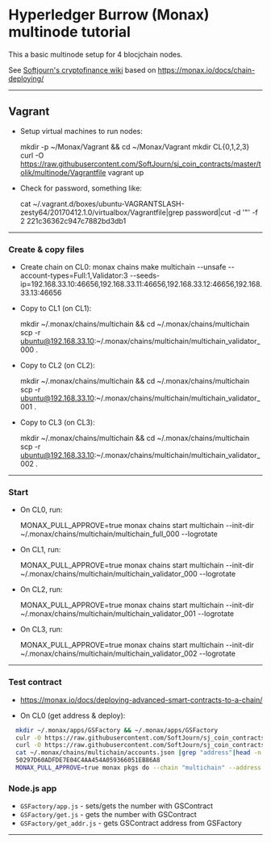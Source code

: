 
# Hyperledger Burrow (Monax) multinode tutorial

This a basic multinode setup for 4 blocjchain nodes.

See [Softjourn's cryptofinance wiki](https://wiki.softjourn.if.ua/technologyguilds:cryptofinance:hyperledger:burrow:multinode)
based on https://monax.io/docs/chain-deploying/

---

## Vagrant

- Setup virtual machines to run nodes:

  mkdir -p ~/Monax/Vagrant && cd ~/Monax/Vagrant
  mkdir CL{0,1,2,3}
  curl -O https://raw.githubusercontent.com/SoftJourn/sj_coin_contracts/master/tolik/multinode/Vagrantfile
  vagrant up

- Check for password, something like:

  cat ~/.vagrant.d/boxes/ubuntu-VAGRANTSLASH-zesty64/20170412.1.0/virtualbox/Vagrantfile|grep password|cut -d '"' -f 2
  221c36362c947c7882bd3db1

---

### Create & copy files

- Create chain on CL0:
  monax chains make multichain --unsafe --account-types=Full:1,Validator:3 --seeds-ip=192.168.33.10:46656,192.168.33.11:46656,192.168.33.12:46656,192.168.33.13:46656

- Copy to CL1 (on CL1):

  mkdir ~/.monax/chains/multichain && cd ~/.monax/chains/multichain
  scp -r ubuntu@192.168.33.10:~/.monax/chains/multichain/multichain_validator_000 .

- Copy to CL2 (on CL2):

  mkdir ~/.monax/chains/multichain && cd ~/.monax/chains/multichain
  scp -r ubuntu@192.168.33.10:~/.monax/chains/multichain/multichain_validator_001 .

- Copy to CL3 (on CL3):

  mkdir ~/.monax/chains/multichain && cd ~/.monax/chains/multichain
  scp -r ubuntu@192.168.33.10:~/.monax/chains/multichain/multichain_validator_002 .

---

### Start

- On CL0, run:

  MONAX_PULL_APPROVE=true monax chains start multichain --init-dir ~/.monax/chains/multichain/multichain_full_000 --logrotate

- On CL1, run:

  MONAX_PULL_APPROVE=true monax chains start multichain --init-dir ~/.monax/chains/multichain/multichain_validator_000 --logrotate

- On CL2, run:

  MONAX_PULL_APPROVE=true monax chains start multichain --init-dir ~/.monax/chains/multichain/multichain_validator_001 --logrotate

- On CL3, run:

  MONAX_PULL_APPROVE=true monax chains start multichain --init-dir ~/.monax/chains/multichain/multichain_validator_002 --logrotate

---

### Test contract

- https://monax.io/docs/deploying-advanced-smart-contracts-to-a-chain/

- On CL0 (get address & deploy):

```bash
  mkdir ~/.monax/apps/GSFactory && ~/.monax/apps/GSFactory
  culr -O https://raw.githubusercontent.com/SoftJourn/sj_coin_contracts/master/tolik/multinode/GSFactory/GSFactory.sol
  curl -O https://raw.githubusercontent.com/SoftJourn/sj_coin_contracts/master/tolik/multinode/GSFactory/epm.yaml
  cat ~/.monax/chains/multichain/accounts.json |grep "address"|head -n 1|cut -d '"' -f 4
  50297D60ADFDE7E04C4AA454A059366051EB86A8
  MONAX_PULL_APPROVE=true monax pkgs do --chain "multichain" --address "50297D60ADFDE7E04C4AA454A059366051EB86A8" --set "setStorageBase=5"
```

### Node.js app

- `GSFactory/app.js` - sets/gets the number with GSContract
- `GSFactory/get.js` - gets the number with GSContract
- `GSFactory/get_addr.js` - gets GSContract address from GSFactory

---
